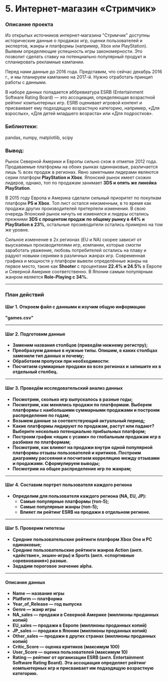 # 5. Интернет-магазин «Стримчик»
### Описание проекта
Из открытых источников интернет-магазина "Стримчик" доступны исторические данные о продажах игр, оценки пользователей и экспертов, жанры и платформы (например, Xbox или PlayStation). Выявим определяющие успешность игры закономерности. Это позволит сделать ставку на потенциально популярный продукт и спланировать рекламные кампании.

Перед нами данные до 2016 года. Представим, что сейчас декабрь 2016 г., и мы планируем кампанию на 2017-й. Нужно отработать принцип работы с данными.

В наборе данных попадается аббревиатура ESRB (Entertainment Software Rating Board) — это ассоциация, определяющая возрастной рейтинг компьютерных игр. ESRB оценивает игровой контент и присваивает ему подходящую возрастную категорию, например, «Для взрослых», «Для детей младшего возраста» или «Для подростков».

### Библиотеки:
pandas, numpy, matplotlib, scipy

### Вывод:
Рынок Северной Америки и Европы сильно схож в отметке 2012 года. Продаваемые платформы на обоих рынках одиннаковые, различается лишь % всех продаж в регионах. Явно заметными лидерами являются серии платформ <b>PlayStation и Xbox</b>. Японский рынок имеет схожих лидеров, однако, топ по продажам занимает <b>3DS и опять же линейка PlayStation</b>.
        
В 2015 году Европа и Америка сделали сильный приоритет по покупкам платформ <b>PS и Xbox</b>. Топ лист остался неизменным, в то время как продажи других производителей претерпели изменения. В свою очередь Японский рынок ничуть не изменился и лидеры остались прежними <b>3DS с процентом продаж по общему рынку в 44% и PlayStation в 23%</b>, остальные прозиводители остались примерно на том же уровне.
        
Сильное изменение в 2х регионах (EU и NA) скорее зависит от выускаемых производителями игр, компании, которые смогли заработать уважение, любовь потребителей остались на плаву и радуют новыми сериями в различных жанрах игр. Современная графика и мощностя у платформ вывели определённые жанры на первое место, такие как <b>Shooter</b> с процентами <b>22.4% и 24.5%</b> в Европе и Северной Америке соответственно. В Японии самым популярным жанром является <b>Role-Playing с 34%<b/>.
        
---
### План действий
#### Шаг 1. Откроем файл с данными и изучим общую информацию
"games.csv"

---
#### Шаг 2. Подготовим данные
- Заменим названия столбцов (приведём нижнему регистру);
- Преобразуем данные в нужные типы. Опишим, в каких столбцах заменили тип данных и почему;
- Обработаем пропуски при необходимости:
- Посчитаем суммарные продажи во всех регионах и запишите их в отдельный столбец.
---
#### Шаг 3. Проведём исследовательский анализ данных
- Посмотрим, сколько игр выпускалось в разные годы;
- Посмотрим, как менялись продажи по платформам. Выберем платформы с наибольшими суммарными продажами и построим распределение по годам;
- Возьмем данные за соответствующий актуальный период;
- Какие платформы лидируют по продажам, растут или падают? Выберите несколько потенциально прибыльных платформ;
- Построим график «ящик с усами» по глобальным продажам игр в разбивке по платформам;
- Посмотрим, как влияют на продажи внутри одной популярной платформы отзывы пользователей и критиков. Построим диаграмму рассеяния и посчитаем корреляцию между отзывами и продажами. Сформулируем выводы;
- Посмотрим на общее распределение игр по жанрам;

---
#### Шаг 4. Составим портрет пользователя каждого региона
- Определим для пользователя каждого региона (NA, EU, JP):
  - Самые популярные платформы (топ-5);
  - Самые популярные жанры (топ-5);
  - Влияет ли рейтинг ESRB на продажи в отдельном регионе.

---
#### Шаг 5. Проверим гипотезы
- Средние пользовательские рейтинги платформ Xbox One и PC одинаковые;
- Средние пользовательские рейтинги жанров Action (англ. «действие», экшен-игры) и Sports (англ. «спортивные соревнования») разные.
- Зададим пороговое значение alpha.

---
#### Описание данных
- Name — название игры
- Platform — платформа
- Year_of_Release — год выпуска
- Genre — жанр игры
- NA_sales — продажи в Северной Америке (миллионы проданных копий)
- EU_sales — продажи в Европе (миллионы проданных копий)
- JP_sales — продажи в Японии (миллионы проданных копий)
- Other_sales — продажи в других странах (миллионы проданных копий)
- Critic_Score — оценка критиков (максимум 100)
- User_Score — оценка пользователей (максимум 10)
- Rating — рейтинг от организации ESRB (англ. Entertainment Software Rating Board). Эта ассоциация определяет рейтинг компьютерных игр и присваивает им подходящую возрастную категорию.

